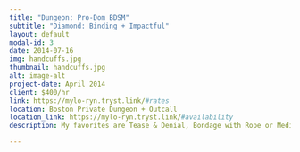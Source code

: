 ```yaml
---
title: "Dungeon: Pro-Dom BDSM"
subtitle: "Diamond: Binding + Impactful"
layout: default
modal-id: 3
date: 2014-07-16
img: handcuffs.jpg
thumbnail: handcuffs.jpg
alt: image-alt
project-date: April 2014
client: $400/hr
link: https://mylo-ryn.tryst.link/#rates
location: Boston Private Dungeon + Outcall
location_link: https://mylo-ryn.tryst.link/#availability
description: My favorites are Tease & Denial, Bondage with Rope or Medical Restraints, Silly Sadistic Impact, and Sounding. What are you favorites? 

---
```

